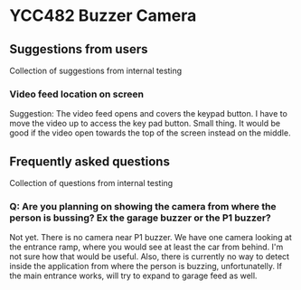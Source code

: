 # YCC482 Buzzer Camera


## Suggestions from users

Collection of suggestions from internal testing

### Video feed location on screen

Suggestion: The video feed opens and covers the keypad button. I have to move the video up to access the key pad button. Small thing. 
It would be good if the video open towards the top of the screen instead on the middle.

## Frequently asked questions

Collection of questions from internal testing

### Q: Are you planning on showing the camera from where the person is bussing? Ex the garage buzzer or the P1 buzzer?

Not yet. There is no camera near P1 buzzer. We have one camera looking at the entrance ramp, where you would see at least the car from behind. I'm not sure how that would be useful.
Also, there is currently no way to detect inside the application from where the person is buzzing, unfortunatelly. If the main entrance works, will try to expand to garage feed as well.
